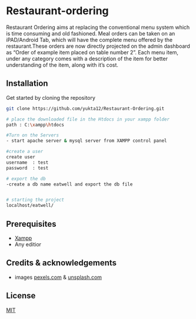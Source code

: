 # Restaurant-ordering

Restaurant Ordering aims at replacing the conventional menu system which is time consuming and old fashioned. Meal orders can be taken on an iPAD/Android Tab, which will have the complete menu offered by the restaurant.These orders are now directly projected on the admin dashboard as “Order of example item placed on table number 2”. Each menu item, under any category comes with a description of the item for better understanding of the item, along with it’s cost.

## Installation

Get started by cloning the repository

```bash
git clone https://github.com/yukta12/Restaurant-Ordering.git

# place the downloaded file in the Htdocs in your xampp folder
path : C:\xampp\htdocs

#Turn on the Servers
- start apache server & mysql server from XAMPP control panel

#create a user
create user
username  : test
password  : test

# export the db 
-create a db name eatwell and export the db file


# starting the project
localhost/eatwell/ 

```

## Prerequisites

- [Xampp](https://www.apachefriends.org/download.html)
- Any editior


## Credits & acknowledgements

- images [pexels.com](https://www.pexels.com/royalty-free-images/) & [unsplash.com](https://unsplash.com/)


## License
[MIT](https://choosealicense.com/licenses/mit/)
